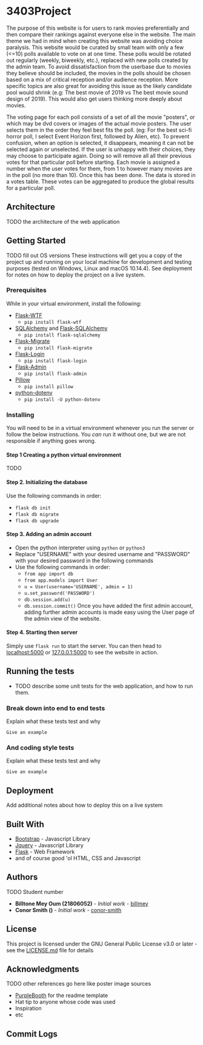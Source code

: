 # 3403Project

The purpose of this website is for users to rank movies preferentially and then compare their rankings against everyone else in the website. 
The main theme we had in mind when creating this website was avoiding choice paralysis. This website would be curated by small team with only a few (<=10) polls available to vote on at one time. These polls would be rotated out regularly (weekly, biweekly, etc.), replaced with new polls created by the admin team. 
To avoid dissatisfaction from the userbase due to movies they believe should be included, the movies
in the polls should be chosen based on a mix of critical reception and/or audience reception. More specific topics
are also great for avoiding this issue as the likely candidate pool would shrink (e.g: The best movie of 2019 vs The best movie sound design of 2019). This would also get users thinking more deeply about movies.

The voting page for each poll consists of a set of all the movie "posters", or which may be dvd covers or images of the actual movie posters. The user selects them in the order they feel best fits the poll. (eg: For the best sci-fi horror poll, I select Event Horizon first, followed by Alien, etc).
To prevent confusion, when an option is selected, it disappears, meaning it can not be selected again or unselected. If the user is unhappy with their choices, they may choose to participate again. Doing so will remove all all their previous votes for that particular poll before starting.
Each movie is assigned a number when the user votes for them, from 1 to however many movies are in the poll (no more than 10). Once this has been done. The data is stored in a votes table. These votes can be aggregated to produce the global results for a particular poll.

## Architecture
TODO the architecture of the web application

## Getting Started
TODO fill out OS versions
These instructions will get you a copy of the project up and running on your local machine for development and testing purposes (tested on Windows, Linux and macOS 10.14.4). See deployment for notes on how to deploy the project on a live system.

### Prerequisites
While in your virtual environment, install the following:
- [Flask-WTF](https://flask-wtf.readthedocs.io/en/stable/)
  * <code>pip install flask-wtf</code>
- [SQLAlchemy](https://www.sqlalchemy.org/) and [Flask-SQLAlchemy](https://flask-sqlalchemy.palletsprojects.com/en/2.x/)
  * <code>pip install flask-sqlalchemy</code>
- [Flask-Migrate](https://github.com/miguelgrinberg/flask-migrate)
  * <code>pip install flask-migrate</code>
- [Flask-Login](https://flask-login.readthedocs.io/en/latest/)
  * <code>pip install flask-login</code>
- [Flask-Admin](https://flask-admin.readthedocs.io/en/latest/)
  * <code>pip install flask-admin</code>
- [Pillow](https://pillow.readthedocs.io/en/stable/)
  * <code>pip install pillow</code>
- [python-dotenv](https://github.com/theskumar/python-dotenv#installation)
  * <code>pip install -U python-dotenv</code>

### Installing
You will need to be in a virtual environment whenever you run the server or follow the below instructions. 
You <em>can</em> run it without one, but we are not responsible if anything goes wrong.
#### Step 1 Creating a python virtual environment
TODO

#### Step 2. Initializing the database
Use the following commands in order:
- <code>flask db init</code>
- <code>flask db migrate</code>
- <code>flask db upgrade</code>

#### Step 3. Adding an admin account
- Open the python interpreter using <code>python</code> or <code>python3</code>
- Replace "USERNAME" with your desired username and "PASSWORD" with your desired password in the following commands
- Use the following commands in order:
  - <code>from app import db</code>
  - <code>from app.models import User</code>
  - <code>u = User(username='USERNAME', admin = 1)</code>
  - <code>u.set_password('PASSWORD')</code>
  - <code>db.session.add(u)</code>
  - <code>db.session.commit()</code>
Once you have added the first admin account, adding further admin accounts is made easy using the User page of the admin view of the website.

#### Step 4. Starting then server
Simply use <code>flask run</code> to start the server. You can then head to 
[localhost:5000](localhost:5000) or [127.0.0.1:5000](127.0.0.1:5000) to see the website in action.

## Running the tests

- TODO describe some unit tests for the web application, and how to run them.

### Break down into end to end tests

Explain what these tests test and why

```
Give an example
```

### And coding style tests

Explain what these tests test and why

```
Give an example
```

## Deployment

Add additional notes about how to deploy this on a live system

## Built With

* [Bootstrap](https://getbootstrap.com/) - Javascript Library
* [Jquery](https://jquery.com/) - Javascript Library
* [Flask](http://flask.pocoo.org/) - Web Framework
* and of course good 'ol HTML, CSS and Javascript

## Authors
TODO Student number
* **Billtone Mey Oum (21806052)** - *Initial work* - [billmey](https://github.com/billmey)
* **Conor Smith ()** - *Initial work* - [conor-smith](https://github.com/conor-smith)

## License

This project is licensed under the GNU General Public License v3.0 or later - see the [LICENSE.md](LICENSE) file for details

## Acknowledgments
TODO other references go here like poster image sources
* [PurpleBooth](https://gist.github.com/PurpleBooth) for the readme template
* Hat tip to anyone whose code was used
* Inspiration
* etc

## Commit Logs
